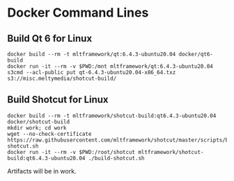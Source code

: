# Docker Command Lines

## Build Qt 6 for Linux

    docker build --rm -t mltframework/qt:6.4.3-ubuntu20.04 docker/qt6-build
    docker run -it --rm -v $PWD:/mnt mltframework/qt:6.4.3-ubuntu20.04
    s3cmd --acl-public put qt-6.4.3-ubuntu20.04-x86_64.txz s3://misc.meltymedia/shotcut-build/

## Build Shotcut for Linux

    docker build --rm -t mltframework/shotcut-build:qt6.4.3-ubuntu20.04 docker/shotcut-build
    mkdir work; cd work
    wget --no-check-certificate https://raw.githubusercontent.com/mltframework/shotcut/master/scripts/build-shotcut.sh
    docker run -it --rm -v $PWD:/root/shotcut mltframework/shotcut-build:qt6.4.3-ubuntu20.04 ./build-shotcut.sh
    
Artifacts will be in work.
